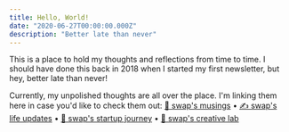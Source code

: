 ```yaml
---
title: Hello, World!
date: "2020-06-27T00:00:00.000Z"
description: "Better late than never"
---
```


This is a place to hold my thoughts and reflections from time to time.
I should have done this back in 2018 when I started my first newsletter, but hey, better late than never!

Currently, my unpolished thoughts are all over the place. I'm linking them here in case you'd like to check them out:
[💌 swap's musings](https://buttondown.email/swap) &bull;
[✍️ swap's life updates](https://tinyletter.com/swap) &bull;
[🦄 swap's startup journey](https://www.getrevue.co/profile/swap) &bull;
[🧪 swap's creative lab](https://swap.substack.com/)
